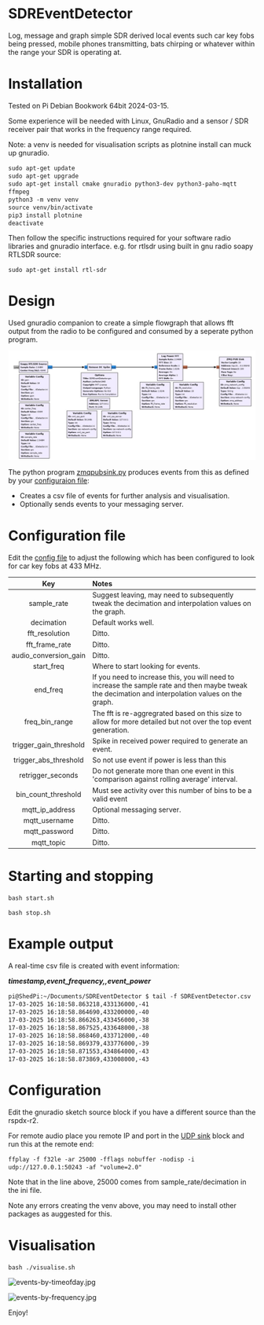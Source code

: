 # SDREventDetector

Log, message and graph simple SDR derived local events such car key fobs being pressed, mobile phones transmitting, bats chirping or whatever within the range your SDR is operating at.

# Installation

Tested on Pi Debian Bookwork 64bit 2024-03-15.

Some experience will be needed with Linux, GnuRadio and a sensor / SDR receiver pair that works in the frequency range required.

Note: a venv is needed for visualisation scripts as plotnine install can muck up gnuradio.

```console
sudo apt-get update 
sudo apt-get upgrade
sudo apt-get install cmake gnuradio python3-dev python3-paho-mqtt ffmpeg
python3 -m venv venv
source venv/bin/activate
pip3 install plotnine
deactivate
```

Then follow the specific instructions required for your software radio libraries and gnuradio interface. e.g. for rtlsdr using built in gnu radio soapy RTLSDR source:

```console
sudo apt-get install rtl-sdr
```


# Design

Used gnuradio companion to create a simple flowgraph that allows fft output from the radio to be configured and consumed by a seperate python program.

![GRC sketch](./flowgraph.jpg)

The python program [zmqpubsink.py](.\zmqpubsink.py) produces events from this as defined by your [configuraion file](SDREventDetector.ini):

- Creates a csv file of events for further analysis and visualisation.
- Optionally sends events to your messaging server.

# Configuration file

Edit the [config file](SDREventDetector.ini) to adjust the following which has been configured to look for car key fobs at 433 MHz.

| Key | Notes |
|    :----:   |          :--- |
| sample_rate  | Suggest leaving, may need to subsequently tweak the decimation and interpolation values on the graph. |
| decimation | Default works well. |
| fft_resolution | Ditto. |
| fft_frame_rate  | Ditto. |
| audio_conversion_gain  | Ditto. |
| start_freq  | Where to start looking for events. |
| end_freq  | If you need to increase this, you will need to increase the sample rate and then maybe tweak the decimation and interpolation values on the graph. |
| freq_bin_range  | The fft is re-aggregrated based on this size to allow for more detailed but not over the top event generation. |
| trigger_gain_threshold  | Spike in received power required to generate an event. |
| trigger_abs_threshold  | So not use event if power is less than this |
| retrigger_seconds | Do not generate more than one event in this 'comparison against rolling average' interval. |
| bin_count_threshold | Must see activity over this number of bins to be a valid event |
| mqtt_ip_address  | Optional messaging server. |
| mqtt_username  | Ditto. |
| mqtt_password  | Ditto. |
| mqtt_topic  | Ditto. |

# Starting and stopping

```console
bash start.sh
```

```console
bash stop.sh
```

# Example output

A real-time csv file is created with event information:

***timestamp,event_frequency,,event_power***


```console
pi@ShedPi:~/Documents/SDREventDetector $ tail -f SDREventDetector.csv 
17-03-2025 16:18:58.863218,433136000,-41
17-03-2025 16:18:58.864690,433200000,-40
17-03-2025 16:18:58.866263,433456000,-38
17-03-2025 16:18:58.867525,433648000,-38
17-03-2025 16:18:58.868460,433712000,-40
17-03-2025 16:18:58.869379,433776000,-39
17-03-2025 16:18:58.871553,434864000,-43
17-03-2025 16:18:58.873869,433008000,-43
```

# Configuration

Edit the gnuradio sketch source block if you have a different source than the rspdx-r2.

For remote audio place you remote IP and port in the [UDP sink](./sketch.png) block and run this at the remote end:

```console
ffplay -f f32le -ar 25000 -fflags nobuffer -nodisp -i udp://127.0.0.1:50243 -af "volume=2.0"
```
Note that in the line above, 25000 comes from sample_rate/decimation in the ini file.

Note any errors creating the venv above, you may need to install other packages as auggested for this.

# Visualisation

```console
bash ./visualise.sh
```
![events-by-timeofday.jpg](./example-events-by-timeofday.jpg)

![events-by-frequency.jpg](./example-events-by-frequency.jpg)

Enjoy!

